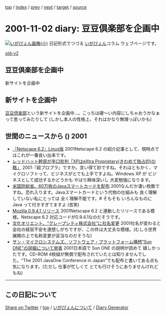 [top](https://igapyon.github.io/diary/) 
 / [index](https://igapyon.github.io/diary/2001/index.html) 
 / [prev](https://igapyon.github.io/diary/2001/ig011101.html) 
 / [next](https://igapyon.github.io/diary/2001/ig011105.html) 
 / [target](https://igapyon.github.io/diary/2001/ig011102.html) 
 / [source](https://github.com/igapyon/diary/blob/gh-pages/2001/ig011102.html.src.md) 

2001-11-02 diary: 豆豆倶楽部を企画中
=====================================================================================================
[![いがぴょん画像(小)](https://igapyon.github.io/diary/images/iga200306s.jpg "いがぴょん")](https://igapyon.github.io/diary/memo/memoigapyon.html) 日記形式でつづる [いがぴょん](https://igapyon.github.io/diary/memo/memoigapyon.html)コラム ウェブページです。

[old-v2](ig011102-orig.html)

## 豆豆倶楽部を企画中

新サイトを企画中


## 新サイトを企画中

[豆豆倶楽部](http://www.nttd-bb.com/solution/igapyon1/mame/)という新サイトを企画中…。こっちは硬～い内容にしちゃおうかなぁって思ってみたりして
(しかし本人の性格上、それはかなり無理っぽいかも)

## 世間のニュースから () 2001

* [『Netscape 6.2』Linux版](http://linux.ascii24.com/linux/news/today/2001/11/02/630951-000.html)  2001Netscape 6.2 の紹介記事として、現時点ではこれが一番良い出来です。
* [レッドハット幹部が辛口批判「XPはeXtra Proprietary(きわめて独占的)の略」](http://www.hotwired.co.jp/news/news/business/story/20011101102.html)  2001『超プロプラ』ですか。言い得て妙ですね。それはともかく、マイクロソフトって、ビジネスがとても上手ですよね。Windows XP が ビジネスとして成功するかどうかも やはり興味深いし 大変勉強になります。
* [米国防総省、60万枚のJavaスマートカードを配布](http://japan.internet.com/public/news/20011030/20.html)  2001なんだか凄い枚数ですね。恐れ入ります。Javaスマートカードという代物の仕組みも 良く理解していない私にとっては 全く理解不能です。# そもそも いろんなものに Java って付きすぎてますよ (苦笑)
* [Mozilla 0.9.4.1 リリース](http://www.mozilla.org/releases/#0.9.4.1)  2001Netscape 6.2 と連動したリリースである模様。Netscape 6.2 対応コードが0.9.4.1なのだそうです。
* [文化オリエント、“グレープシティ株式会社”に社名変更](http://ascii24.com/news/i/mrkt/article/2001/11/01/630915-000.html)  2001社名が変わると会社の経営不安を連想しがちですが、この件は大丈夫な模様。(むしろ世界展開の上で名称変更が妥当なのだそうな)
* [サン・マイクロシステムズ、ソフトウェア・プラットフォーム構想“Sun ONE”の詳細について発表](http://ascii24.com/news/i/soft/article/2001/10/31/630877-000.html)  2001日本語で Sun ONE の説明が読めて 嬉しかったです。CD-ROM 4枚組が無償で配布されていたとは知りませんでした。“The 2001 JavaOne Conference in Japan”でも配布と書いてある点も気になります。(ただし 仕事が忙しくて とても行けそうにありませんけれどもね)

----------------------------------------------------------------------------------------------------

## この日記について

[Share on Twitter](https://twitter.com/intent/tweet?hashtags=igapyon%2Cdiary%2C%E3%81%84%E3%81%8C%E3%81%B4%E3%82%87%E3%82%93&text=%E8%B1%86%E8%B1%86%E5%80%B6%E6%A5%BD%E9%83%A8%E3%82%92%E4%BC%81%E7%94%BB%E4%B8%AD&url=https%3A%2F%2Figapyon.github.io%2Fdiary%2F2001%2Fig011102.html) / [top](https://igapyon.github.io/diary/) / [いがぴょんについて](https://igapyon.github.io/diary/memo/memoigapyon.html) / [Diary Generator](https://github.com/igapyon/igapyonv3)
